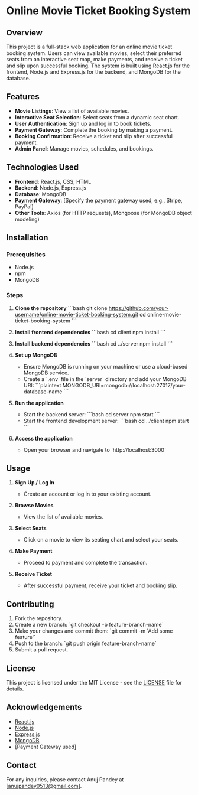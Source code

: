 
# Online Movie Ticket Booking System

## Overview

This project is a full-stack web application for an online movie ticket booking system. Users can view available movies, select their preferred seats from an interactive seat map, make payments, and receive a ticket and slip upon successful booking. The system is built using React.js for the frontend, Node.js and Express.js for the backend, and MongoDB for the database.

## Features

- **Movie Listings**: View a list of available movies.
- **Interactive Seat Selection**: Select seats from a dynamic seat chart.
- **User Authentication**: Sign up and log in to book tickets.
- **Payment Gateway**: Complete the booking by making a payment.
- **Booking Confirmation**: Receive a ticket and slip after successful payment.
- **Admin Panel**: Manage movies, schedules, and bookings.

## Technologies Used

- **Frontend**: React.js, CSS, HTML
- **Backend**: Node.js, Express.js
- **Database**: MongoDB
- **Payment Gateway**: [Specify the payment gateway used, e.g., Stripe, PayPal]
- **Other Tools**: Axios (for HTTP requests), Mongoose (for MongoDB object modeling)

## Installation

### Prerequisites

- Node.js
- npm
- MongoDB

### Steps

1. **Clone the repository**
   \`\`\`bash
   git clone https://github.com/your-username/online-movie-ticket-booking-system.git
   cd online-movie-ticket-booking-system
   \`\`\`

2. **Install frontend dependencies**
   \`\`\`bash
   cd client
   npm install
   \`\`\`

3. **Install backend dependencies**
   \`\`\`bash
   cd ../server
   npm install
   \`\`\`

4. **Set up MongoDB**
   - Ensure MongoDB is running on your machine or use a cloud-based MongoDB service.
   - Create a \`.env\` file in the \`server\` directory and add your MongoDB URI:
     \`\`\`plaintext
     MONGODB_URI=mongodb://localhost:27017/your-database-name
     \`\`\`

5. **Run the application**
   - Start the backend server:
     \`\`\`bash
     cd server
     npm start
     \`\`\`
   - Start the frontend development server:
     \`\`\`bash
     cd ../client
     npm start
     \`\`\`

6. **Access the application**
   - Open your browser and navigate to \`http://localhost:3000\`

## Usage

1. **Sign Up / Log In**
   - Create an account or log in to your existing account.

2. **Browse Movies**
   - View the list of available movies.

3. **Select Seats**
   - Click on a movie to view its seating chart and select your seats.

4. **Make Payment**
   - Proceed to payment and complete the transaction.

5. **Receive Ticket**
   - After successful payment, receive your ticket and booking slip.

## Contributing

1. Fork the repository.
2. Create a new branch: \`git checkout -b feature-branch-name\`
3. Make your changes and commit them: \`git commit -m 'Add some feature'\`
4. Push to the branch: \`git push origin feature-branch-name\`
5. Submit a pull request.

## License

This project is licensed under the MIT License - see the [LICENSE](LICENSE) file for details.

## Acknowledgements

- [React.js](https://reactjs.org/)
- [Node.js](https://nodejs.org/)
- [Express.js](https://expressjs.com/)
- [MongoDB](https://www.mongodb.com/)
- [Payment Gateway used]

## Contact

For any inquiries, please contact Anuj Pandey at [anujpandey0513@gmail.com].

